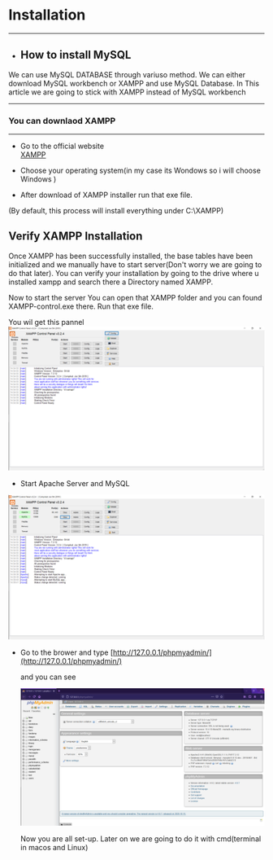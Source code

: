 # **Installation** 
---
- ## How to install MySQL 
We can use MySQL DATABASE through variuso method. We can  either download MySQL workbench or XAMPP and use MySQL Database. In This article we are going to stick with XAMPP instead of MySQL workbench 

---
### You can downlaod XAMPP 
---
* Go to the official website\
   [XAMPP](https://www.apachefriends.org/index.html)
* Choose your operating system(in my case its Wondows so i will choose Windows ) 
  
* After download of XAMPP installer run that exe file.

(By default, this process will install everything under C:\XAMPP)

## Verify XAMPP Installation 
Once XAMPP has been successfully installed, the base tables have been initialized and we manually have to start server(Don't worry we are going to do that later). You can verify your installation by going to the drive where u installed xampp and search there a Directory named XAMPP. 

Now to start the server You can open that XAMPP folder and you can found XAMPP-control.exe there. Run that exe file. 

You wil get this pannel
![image](../images/section1-img/xampp-control.png)

* Start Apache Server and MySQL 

![image](../images/section1-img/server-start.png)

* Go to the brower and type 
  [http://127.0.0.1/phpmyadmin/](http://127.0.0.1/phpmyadmin/)

  and you can see 

  ![image](../images/section1-img/browser.png)

  Now you are all set-up. Later on we are going to do it with cmd(terminal in macos and Linux) 



